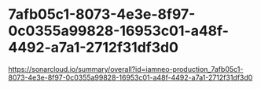 # 7afb05c1-8073-4e3e-8f97-0c0355a99828-16953c01-a48f-4492-a7a1-2712f31df3d0
https://sonarcloud.io/summary/overall?id=iamneo-production_7afb05c1-8073-4e3e-8f97-0c0355a99828-16953c01-a48f-4492-a7a1-2712f31df3d0
